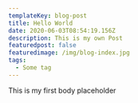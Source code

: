 ```yaml
---
templateKey: blog-post
title: Hello World
date: 2020-06-03T08:54:19.156Z
description: This is my own Post
featuredpost: false
featuredimage: /img/blog-index.jpg
tags:
  - Some tag
---
```

This is my first body placeholder
